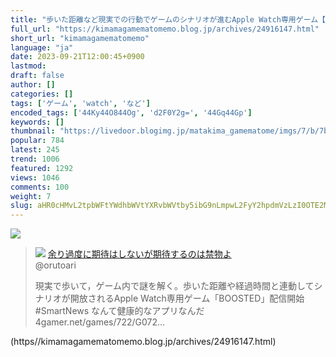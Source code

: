 ```yaml
---
title: "歩いた距離など現実での行動でゲームのシナリオが進むApple Watch専用ゲーム【BOOSTED】配信開始 "
full_url: "https://kimamagamematomemo.blog.jp/archives/24916147.html"
short_url: "kimamagamematomemo"
language: "ja"
date: 2023-09-21T12:00:45+0900
lastmod: 
draft: false
author: []
categories: []
tags: ['ゲーム', 'watch', 'など']
encoded_tags: ['44Ky44O844Og', 'd2F0Y2g=', '44Gq44Gp']
keywords: []
thumbnail: "https://livedoor.blogimg.jp/matakima_gamematome/imgs/7/b/7bc73663-s.jpg"
popular: 784
latest: 245
trend: 1006
featured: 1292
views: 1046
comments: 100
weight: 7
slug: aHR0cHMvL2tpbWFtYWdhbWVtYXRvbWVtby5ibG9nLmpwL2FyY2hpdmVzLzI0OTE2MTQ3Lmh0bWw=
---
```


![](https://livedoor.blogimg.jp/matakima_gamematome/imgs/7/b/7bc73663-s.jpg)

<blockquote id='twibodytBkZwNFVCV'> <p> <img src='https//livedoor.blogimg.jp/matakima_gamematome/imgs/9/3/93ebe207.jpg'> <a href='https//twitter.com/orutoari/status/1704353341021765798' target='_blank'>余り過度に期待はしないが期待するのは禁物よ </a><br> @orutoari </p> <p id='twitexttBkZwNFVCV'> 現実で歩いて，ゲーム内で謎を解く。歩いた距離や経過時間と連動してシナリオが開放されるApple Watch専用ゲーム「BOOSTED」配信開始 #SmartNews なんて健康的なアプリなんだ 4gamer.net/games/722/G072… </p> <p> <a href='https//twitter.com/orutoari/status/1704353341021765798' target='_blank'></a> </p> </blockquote> 

(https//kimamagamematomemo.blog.jp/archives/24916147.html)
